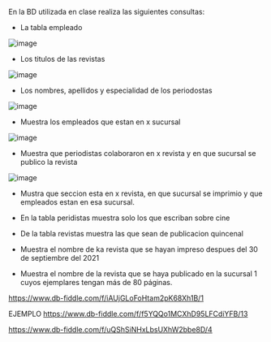 En la BD utilizada en clase realiza las siguientes consultas:

* La tabla empleado

![image](https://user-images.githubusercontent.com/85717673/170727937-4fd5a5d4-36c2-49c9-a75e-d9e553a04a5e.png)

* Los titulos de las revistas

![image](https://user-images.githubusercontent.com/85717673/170728557-f01d8826-2bad-4acc-bc57-53f8e037680a.png)

* Los nombres, apellidos y especialidad de los periodostas

![image](https://user-images.githubusercontent.com/85717673/170729168-3943ef6f-bb9e-46bf-90f6-461bfae7e1af.png)

* Muestra los empleados que estan en x sucursal

![image](https://user-images.githubusercontent.com/85717673/170731552-7b1390f8-240c-48cc-888d-413d4d43baf1.png)

* Muestra que periodistas colaboraron en x revista y en que sucursal se publico la revista

![image](https://user-images.githubusercontent.com/85717673/170738276-5d3d1480-13fc-422d-a39f-19c048a57298.png)

* Mustra que seccion esta en x revista, en que sucursal se imprimio y que empleados estan en esa sucursal.


* En la tabla peridistas muestra solo los que escriban sobre cine
* De la tabla revistas muestra las que sean de publicacion quincenal
* Muestra el nombre de ka revista que se hayan impreso despues del 30 de septiembre del 2021
* Muestra el nombre de la revista que se haya publicado en la sucursal 1 cuyos ejemplares tengan más de 80 páginas.

https://www.db-fiddle.com/f/iAUjGLoFoHtam2pK68Xh1B/1

EJEMPLO
https://www.db-fiddle.com/f/f5YQQo1MCXhD95LFCdiYFB/13


https://www.db-fiddle.com/f/uQShSiNHxLbsUXhW2bbe8D/4
